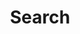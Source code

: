 ---
title: "Search" # in any language you want
layout: "search" # is necessary
# url: "/archive"
# description: "Description for Search"
summary: "search"
placeholder: "search articles"
---